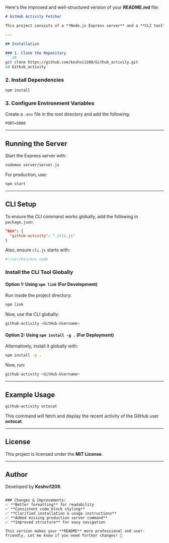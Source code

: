 Here's the improved and well-structured version of your **README.md** file:  

```md
# GitHub Activity Fetcher  

This project consists of a **Node.js Express server** and a **CLI tool** that fetches recent GitHub activity for a given user.  

---

## Installation  

### 1. Clone the Repository  
```sh
git clone https://github.com/keshvi1209/Github_activity.git
cd Github_activity
```

### 2. Install Dependencies  
```sh
npm install
```

### 3. Configure Environment Variables  
Create a `.env` file in the root directory and add the following:  
```
PORT=5000
```

---

## Running the Server  

Start the Express server with:  
```sh
nodemon server/server.js
```
For production, use:  
```sh
npm start
```

---

## CLI Setup  

To ensure the CLI command works globally, add the following in `package.json`:  

```json
"bin": {
  "github-activity": "./cli.js"
}
```

Also, ensure `cli.js` starts with:  
```javascript
#!/usr/bin/env node
```

### Install the CLI Tool Globally  

#### **Option 1: Using `npm link` (For Development)**  
Run inside the project directory:  
```sh
npm link
```
Now, use the CLI globally:  
```sh
github-activity <GitHub-Username>
```

#### **Option 2: Using `npm install -g .` (For Deployment)**  
Alternatively, install it globally with:  
```sh
npm install -g .
```
Now, run:  
```sh
github-activity <GitHub-Username>
```

---

## Example Usage  

```sh
github-activity octocat
```
This command will fetch and display the recent activity of the GitHub user **octocat**.

---

## License  
This project is licensed under the **MIT License**.  

---

## Author  
Developed by **Keshvi1209**.  
```

### Changes & Improvements:  
✅ **Better formatting** for readability  
✅ **Consistent code block styling**  
✅ **Clarified installation & usage instructions**  
✅ **Added missing production server command**  
✅ **Improved structure** for easy navigation  

This version makes your **README** more professional and user-friendly. Let me know if you need further changes! 🚀
